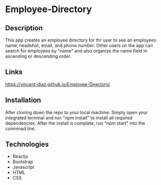 # Employee-Directory

## Description 
This app creates an employee directory for thr user to see an employees name, headshot, email, and phone number. Other users on the app can search for employees by "name" and also organize the name field in ascending or descending order.

## Links
https://vincent-diaz.github.io/Employee-Directory/

## Installation
After cloning down the repo to your local machine. Simply open your integrated terminal and run "npm install" to install all required dependencies. After the install is complete, run "npm start" into the commnad line.

## Technologies
* Reactjs
* Bootstrap
* Javascript
* HTML
* CSS
